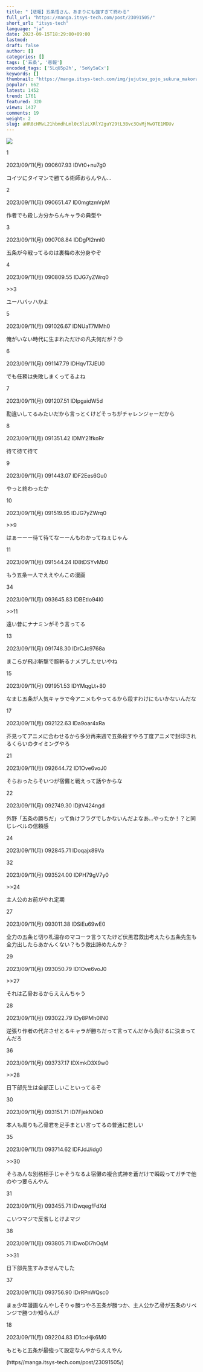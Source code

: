 ```yaml
---
title: "【悲報】五条悟さん、あまりにも強すぎて終わる"
full_url: "https://manga.itsys-tech.com/post/23091505/"
short_url: "itsys-tech"
language: "ja"
date: 2023-09-15T18:29:00+09:00
lastmod: 
draft: false
author: []
categories: []
tags: ['五条', '悲報']
encoded_tags: ['5LqU5p2h', '5oKy5aCx']
keywords: []
thumbnail: "https://manga.itsys-tech.com/img/jujutsu_gojo_sukuna_makora_murasaki.jpg"
popular: 662
latest: 1452
trend: 1761
featured: 320
views: 1437
comments: 19
weight: 2
slug: aHR0cHMvL21hbmdhLml0c3lzLXRlY2guY29tL3Bvc3QvMjMwOTE1MDUv
---
```


![](https://manga.itsys-tech.com/img/jujutsu_gojo_sukuna_makora_murasaki.jpg)

<div><p class='t_h'>1 <p>2023/09/11(月) 090607.93 IDVt0+nu7g0</p></p><p class='t_b'>コイツにタイマンで勝てる術師おらんやん…</p><p class='t_h'>2 <p>2023/09/11(月) 090651.47 ID0mgtzmVpM</p></p><p class='t_b'>作者でも殺し方分からんキャラの典型や</p><p class='t_h'>3 <p>2023/09/11(月) 090708.84 IDDgPI2nnI0</p></p><p class='t_b'>五条が今戦ってるのは裏梅の氷分身やぞ</p><p class='t_h t_i'>4 <p>2023/09/11(月) 090809.55 IDJG7yZWrq0</p></p><p class='t_b t_i'><p class='anchor'>>>3</p>ユーハバッハかよ</p><p class='t_h'>5 <p>2023/09/11(月) 091026.67 IDNUaT7MMh0</p></p><p class='t_b'>俺がいない時代に生まれただけの凡夫何だが？😏</p><p class='t_h'>6 <p>2023/09/11(月) 091147.79 IDHqvT7JEU0</p></p><p class='t_b'>でも任務は失敗しまくってるよね</p><p class='t_h'>7 <p>2023/09/11(月) 091207.51 IDIpgaidW5d</p></p><p class='t_b'>勘違いしてるみたいだから言っとくけどそっちがチャレンジャーだから</p><p class='t_h'>8 <p>2023/09/11(月) 091351.42 IDMY21fkoRr</p></p><p class='t_b'>待て待て待て</p><p class='t_h'>9 <p>2023/09/11(月) 091443.07 IDF2Ees6Gu0</p></p><blockquote class='imgur-embed-pub'></blockquote><p>やっと終わったか</p><p class='t_h t_i'>10 <p>2023/09/11(月) 091519.95 IDJG7yZWrq0</p></p><p class='t_b t_i'><p class='anchor'>>>9</p>はぁーーー待て待てなーーんもわかってねぇじゃん</p><p class='t_h'>11 <p>2023/09/11(月) 091544.24 ID8tDSYvMb0</p></p><p class='t_b'>もう五条一人でええやんこの漫画</p><p class='t_h t_i'>34 <p>2023/09/11(月) 093645.83 IDBEtIo94I0</p></p><p class='t_b t_i'><p class='anchor'>>>11</p>遠い昔にナナミンがそう言ってる</p><p class='t_h'>13 <p>2023/09/11(月) 091748.30 IDrCJc9768a</p></p><p class='t_b'>まこらが飛ぶ斬撃で腕斬るナメプしたせいやね</p><p class='t_h'>15 <p>2023/09/11(月) 091951.53 IDYMqgLt+80</p></p><p class='t_b'>なまじ五条が人気キャラで今アニメもやってるから殺すわけにもいかないんだな</p><p class='t_h'>17 <p>2023/09/11(月) 092122.63 IDa9oar4xRa</p></p><p class='t_b'>芥見ってアニメに合わせるから多分再来週で五条殺すやろ丁度アニメで封印されるくらいのタイミングやろ</p><p class='t_h'>21 <p>2023/09/11(月) 092644.72 ID1Ove6voJ0</p></p><p class='t_b'>そらおったらそいつが宿儺と戦えって話やからな</p><p class='t_h'>22 <p>2023/09/11(月) 092749.30 IDjtV424ngd</p></p><p class='t_b'>外野「五条の勝ちだ」って負けフラグでしかないんだよなあ…やったか！？と同じレベルの信頼感</p><p class='t_h'>24 <p>2023/09/11(月) 092845.71 IDoqajx89Va</p></p><blockquote class='imgur-embed-pub'></blockquote><p class='t_h t_i'>32 <p>2023/09/11(月) 093524.00 IDPH79gV7y0</p></p><p class='t_b t_i'><p class='anchor'>>>24</p>主人公のお前がやれ定期</p><p class='t_h'>27 <p>2023/09/11(月) 093011.38 IDSiEu69wE0</p></p><p class='t_b'>全力の五条と切り札温存のマコーラ言うてたけど伏黒君救出考えたら五条先生も全力出したらあかんくない？もう救出諦めたんか？</p><p class='t_h t_i'>29 <p>2023/09/11(月) 093050.79 ID1Ove6voJ0</p></p><p class='t_b t_i'><p class='anchor'>>>27</p>それは乙骨おるからええんちゃう</p><p class='t_h'>28 <p>2023/09/11(月) 093022.79 IDy8PMh0IN0</p></p><p class='t_b'>逆張り作者の代弁させとるキャラが勝ちだって言ってんだから負けるに決まってんだろ</p><p class='t_h t_i'>36 <p>2023/09/11(月) 093737.17 IDXmkD3X9w0</p></p><p class='t_b t_i'><p class='anchor'>>>28</p>日下部先生は全部正しいこといってるぞ</p><p class='t_h'>30 <p>2023/09/11(月) 093151.71 ID7FjekNOk0</p></p><p class='t_b'>本人も周りも乙骨君を足手まとい言ってるの普通に悲しい</p><p class='t_h t_i'>35 <p>2023/09/11(月) 093714.62 IDFJdJ/idg0</p></p><p class='t_b t_i'><p class='anchor'>>>30</p>そらあんな別格相手じゃそうなるよ宿儺の複合式神を蒼だけで瞬殺ってガチで他のやつ要らんやん</p><p class='t_h'>31 <p>2023/09/11(月) 093455.71 IDwqegfFdXd</p></p><blockquote class='imgur-embed-pub'></blockquote><p>こいつマジで反省しとけよマジ</p><p class='t_h t_i'>38 <p>2023/09/11(月) 093805.71 IDwoDl7hOqM</p></p><p class='t_b t_i'><p class='anchor'>>>31</p>日下部先生すみませんでした</p><p class='t_h'>37 <p>2023/09/11(月) 093756.90 IDrRPnWQsc0</p></p><p class='t_b'>まぁ少年漫画なんやしそりゃ勝つやろ五条が勝つか、主人公か乙骨が五条のリベンジで勝つか知らんが</p><p class='t_h'>18 <p>2023/09/11(月) 092204.83 ID1cxHjk6M0</p></p><p class='t_b'>もともと五条が最強って設定なんやからええやん</p></div>

(https//manga.itsys-tech.com/post/23091505/)
